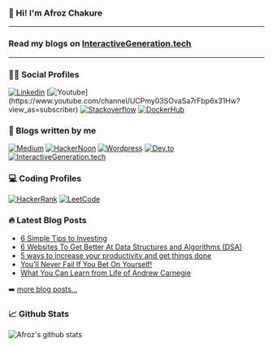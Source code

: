 <h3 align='left'> 👋 Hi! I'm Afroz Chakure</h3><hr>

### Read my blogs on [InteractiveGeneration.tech](https://interactivegeneration.tech) 

<hr>
<h3 align='left'>👨‍💻 Social Profiles</h3>
<div align='left'> 

[![Linkedin](https://img.shields.io/badge/linkedin-%230077B5.svg?&style=for-the-badge&logo=linkedin&logoColor=white)](https://www.linkedin.com/in/afroz-chakure-489780168/)
[![Youtube](https://img.shields.io/badge/youtube-%23FF0000.svg?&style=for-the-badge&logo=youtube&logoColor=white")](https://www.youtube.com/channel/UCPmy03SOvaSa7rFbp6x31Hw?view_as=subscriber)
[![Stackoverflow](https://img.shields.io/badge/Stack%20Overflow-%23FF5722.svg?&style=for-the-badge&logo=stackoverflow&logoColor=white)](https://stackoverflow.com/users/10404589/afroz-chakure)
[![DockerHub](https://img.shields.io/badge/Docker%20Hub-%230077B5.svg?&style=for-the-badge&logo=docker&logoColor=white)](https://hub.docker.com/u/afrozchakure)

</div>

<h3 align='left'>📜 Blogs written by me</h3>
<div align='left'> 

[![Medium](https://img.shields.io/badge/medium-%2312100E.svg?&style=for-the-badge&logo=medium&logoColor=white)](https://medium.com/@afrozchakure)
[![HackerNoon](https://img.shields.io/badge/Hacker%20Noon-%23239120.svg?&style=for-the-badge&logo=hackernoon&logoColor=white)](https://hackernoon.com/u/afroz-chakure)
[![Wordpress](https://img.shields.io/badge/Blog-%230077B5.svg?&style=for-the-badge&logo=wordpress&logoColor=white)](https://hardtasksin.wordpress.com)
[![Dev.to](https://img.shields.io/badge/Dev-%2312100E.svg?&style=for-the-badge&logo=dev.to&logoColor=white)](https://dev.to/afrozchakure)
[![InteractiveGeneration.tech](https://img.shields.io/badge/Interactive-Generation.tech-%23FF0000.svg?&style=for-the-badge&logo=Interactive-Generation&logoColor=red)](https://interactivegeneration.tech/)

</div>

<h3 align='left'>💻 Coding Profiles</h3>
<div align='left'> 

[![HackerRank](https://img.shields.io/badge/HackerRank-%23239120.svg?&style=for-the-badge&logo=hackerrank&logoColor=white)](https://www.hackerrank.com/aaaanchakure?hr_r=1)
[![LeetCode](https://img.shields.io/badge/LeetCode-%13580900.svg?&style=for-the-badge&logo=Leetcode&logoColor=white)](https://leetcode.com/afrozchakure/)
</div>


<div align='left'>

<h3 align='left'>🔥 Latest Blog Posts </h3> 
</div>

<div align="left">

<!-- Medium:START -->
- [6 Simple Tips to Investing](https://afrozchakure.medium.com/6-simple-tips-to-invest-in-your-future-e4fd960cd120?source=rss-e956e8d58684------2)
- [6 Websites To Get Better At Data Structures and Algorithms &lpar;DSA&rpar;](https://medium.com/codex/6-websites-to-get-better-at-data-structures-and-algorithms-dsa-e3f61763a482?source=rss-e956e8d58684------2)
- [5 ways to increase your productivity and get things done](https://afrozchakure.medium.com/5-ways-to-increase-your-productivity-and-get-things-done-eccdbd86d469?source=rss-e956e8d58684------2)
- [You’ll Never Fail If You Bet On Yourself!](https://afrozchakure.medium.com/youll-never-fail-if-you-bet-on-yourself-2ad82a6df206?source=rss-e956e8d58684------2)
- [What You Can Learn from Life of Andrew Carnegie](https://afrozchakure.medium.com/what-you-can-learn-from-life-of-andrew-carnegie-e83ce71ce196?source=rss-e956e8d58684------2)
<!-- Medium:END -->

➡️ [more blog posts...](https://medium.com/@afrozchakure)

</div>

### 📈 Github Stats 
<p align="left">

![Afroz's github stats](https://github-readme-stats.vercel.app/api?username=afrozchakure&count_private=true&show_icons=true&theme=graywhite&line_height=25)
</p>
